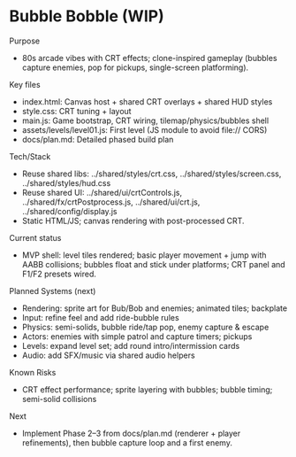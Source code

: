 # Bubble Bobble (WIP)

Purpose
- 80s arcade vibes with CRT effects; clone-inspired gameplay (bubbles capture enemies, pop for pickups, single-screen platforming).

Key files
- index.html: Canvas host + shared CRT overlays + shared HUD styles
- style.css: CRT tuning + layout
- main.js: Game bootstrap, CRT wiring, tilemap/physics/bubbles shell
- assets/levels/level01.js: First level (JS module to avoid file:// CORS)
- docs/plan.md: Detailed phased build plan

Tech/Stack
- Reuse shared libs: ../shared/styles/crt.css, ../shared/styles/screen.css, ../shared/styles/hud.css
- Reuse shared UI: ../shared/ui/crtControls.js, ../shared/fx/crtPostprocess.js, ../shared/ui/crt.js, ../shared/config/display.js
- Static HTML/JS; canvas rendering with post-processed CRT.

Current status
- MVP shell: level tiles rendered; basic player movement + jump with AABB collisions; bubbles float and stick under platforms; CRT panel and F1/F2 presets wired.

Planned Systems (next)
- Rendering: sprite art for Bub/Bob and enemies; animated tiles; backplate
- Input: refine feel and add ride-bubble rules
- Physics: semi-solids, bubble ride/tap pop, enemy capture & escape
- Actors: enemies with simple patrol and capture timers; pickups
- Levels: expand level set; add round intro/intermission cards
- Audio: add SFX/music via shared audio helpers

Known Risks
- CRT effect performance; sprite layering with bubbles; bubble timing; semi-solid collisions

Next
- Implement Phase 2–3 from docs/plan.md (renderer + player refinements), then bubble capture loop and a first enemy.
